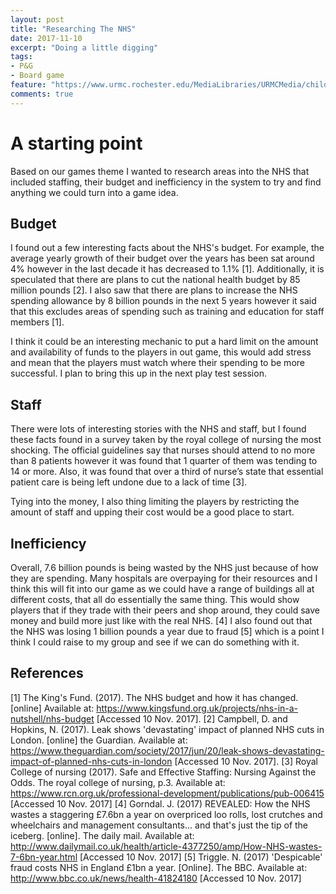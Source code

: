 ```yaml
---
layout: post
title: "Researching The NHS"
date: 2017-11-10
excerpt: "Doing a little digging"
tags:
- P&G
- Board game
feature: "https://www.urmc.rochester.edu/MediaLibraries/URMCMedia/childrens-hospital/giving/images/gch-slider/giving-2016-phaseii.jpg"
comments: true
---
```

# A starting point
Based on our games theme I wanted to research areas into the NHS that included staffing, their budget and inefficiency in the system to try and find anything we could turn into a game idea.

## Budget
I found out a few interesting facts about the NHS's budget.
For example, the average yearly growth of their budget over the years has been sat around 4% however in the last decade it has decreased to 1.1% [1].
Additionally, it is speculated that there are plans to cut the national health budget by 85 million pounds [2]. I also saw that there are plans to increase the NHS spending allowance by 8 billion pounds in the next 5 years however it said that this excludes areas of spending such as training and education for staff members [1].

I think it could be an interesting mechanic to put a hard limit on the amount and availability of funds to the players in out game, this would add stress and mean that the players must watch where their spending to be more successful. I plan to bring this up in the next play test session.

## Staff
There were lots of interesting stories with the NHS and staff, but I found these facts found in a survey taken by the royal college of nursing the most shocking.
The official guidelines say that nurses should attend to no more than 8 patients however it was found that 1 quarter of them was tending to 14 or more. Also, it was found that over a third of nurse’s state that essential patient care is being left undone due to a lack of time [3].

Tying into the money, I also thing limiting the players by restricting the amount of staff and upping their cost would be a good place to start.

## Inefficiency
Overall, 7.6 billion pounds is being wasted by the NHS just because of how they are spending. Many hospitals are overpaying for their resources and I think this will fit into our game as we could have a range of buildings all at different costs, that all do essentially the same thing. This would show players that if they trade with their peers and shop around, they could save money and build more just like with the real NHS. [4] I also found out that the NHS was losing 1 billion pounds a year due to fraud [5] which is a point I think I could raise to my group and see if we can do something with it.

## References
[1] The King's Fund. (2017). The NHS budget and how it has changed. [online] Available at: https://www.kingsfund.org.uk/projects/nhs-in-a-nutshell/nhs-budget [Accessed 10 Nov. 2017].
[2] Campbell, D. and Hopkins, N. (2017). Leak shows 'devastating' impact of planned NHS cuts in London. [online] the Guardian. Available at: https://www.theguardian.com/society/2017/jun/20/leak-shows-devastating-impact-of-planned-nhs-cuts-in-london [Accessed 10 Nov. 2017].
[3] Royal College of nursing (2017). Safe and Effective Staffing: Nursing Against the Odds. The royal college of nursing, p.3.
Available at: https://www.rcn.org.uk/professional-development/publications/pub-006415 [Accessed 10 Nov. 2017]
[4] Gorndal. J. (2017) REVEALED: How the NHS wastes a staggering £7.6bn a year on overpriced loo rolls, lost crutches and wheelchairs and management consultants... and that's just the tip of the iceberg. [online]. The daily mail. Available at: http://www.dailymail.co.uk/health/article-4377250/amp/How-NHS-wastes-7-6bn-year.html [Accessed 10 Nov. 2017]
[5] Triggle. N. (2017) 'Despicable' fraud costs NHS in England £1bn a year. [Online]. The BBC. Available at: http://www.bbc.co.uk/news/health-41824180 [Accessed 10 Nov. 2017]


